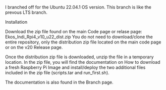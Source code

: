 I branched off for the Ubuntu 22.04.1 OS version.  This branch is like the prevous LTS branch.

Installation

Download the zip file found on the main Code page or relase page:  Ekos_Indi_Rpi4_v10_u22_dist.zip
You do not need to download/clone the entire repository, only the distribution zip file located on the main code page or on the v20 Release page.

Once the distribution zip file is downloaded, unzip the file in a temporary location. In the zip file, you will find the documentation on How to download a fresh Raspberry Pi Image and install/deploy the two additional files included in the zip file (scripts.tar and run_first.sh).

The documentation is also found in the Branch page.



